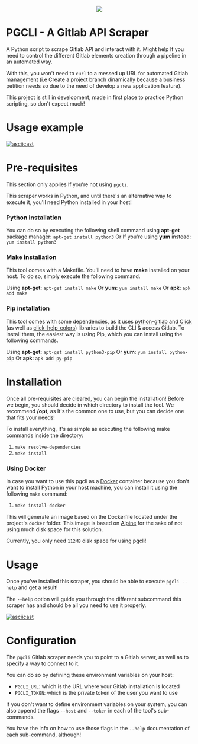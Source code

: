 <p align="center"><img src="https://i.imgur.com/8vqqwSa.png"></p><p></p><p></p>


# PGCLI - A Gitlab API Scraper 
A Python script to scrape Gitlab API and interact with it. Might help If you need to control the different Gitlab elements creation through a pipeline in an automated way. 

With this, you won't need to ``curl`` to a messed up URL for automated Gitlab management (i.e Create a project branch dinamically because a business petition needs so due to the need of develop a new application feature).

This project is still in development, made in first place to practice Python scripting, so don't expect much!


# Usage example

[![asciicast](https://asciinema.org/a/nMnImVItRIhVF13uQLXMl3i2G.svg)](https://asciinema.org/a/nMnImVItRIhVF13uQLXMl3i2G)

# Pre-requisites
This section only applies If you're not using ``pgcli``.

This scraper works in Python, and until there's an alternative way to execute it, you'll need Python installed in your host!


### Python installation
You can do so by executing the following shell command using **apt-get** package manager:
``apt-get install python3``
Or If you're using **yum** instead:
``yum install python3``


### Make installation
This tool comes with a Makefile. You'll need to have **make** installed on your host. To do so, simply execute the following command.

Using **apt-get**:
``apt-get install make``
Or **yum**:
``yum install make``
Or **apk**:
``apk add make``


### Pip installation
This tool comes with some dependencies, as it uses [python-gitlab](https://python-gitlab.readthedocs.io/en/stable/install.html) and [Click](https://click.palletsprojects.com/en/7.x/) (as well as [click_help_colors](https://github.com/r-m-n/click-help-colors)) libraries to build the CLI & access Gitlab. To install them, the easiest way is using Pip, which you can install using the following commands.

Using **apt-get**:
``apt-get install python3-pip``
Or **yum**:
``yum install python-pip``
Or **apk**: 
``apk add py-pip``


# Installation
Once all pre-requisites are cleared, you can begin the installation! Before we begin, you should decide in which directory to install the tool. We recommend **/opt**, as It's the common one to use, but you can decide one that fits your needs!

To install everything, It's as simple as executing the following make commands inside the directory:
1. ``make resolve-dependencies``
2. ``make install``


### Using Docker
In case you want to use this pgcli as a [Docker](https://www.docker.com) container because you don't want to install Python in your host machine, you can install it using the following ``make`` command:

1. ``make install-docker``

This will generate an image based on the Dockerfile located under the project's ``docker`` folder. This image is based on [Alpine](https://alpinelinux.org) for the sake of not using much disk space for this solution. 

Currently, you only need ``112MB`` disk space for using pgcli!


# Usage
Once you've installed this scraper, you should be able to execute ``pgcli --help`` and get a result!

The ``--help`` option will guide you through the different subcommand this scraper has and should be all you need to use it properly.

[![asciicast](https://asciinema.org/a/xXZVtO3ST59EK5IgdPq4scL93.svg)](https://asciinema.org/a/xXZVtO3ST59EK5IgdPq4scL93)


# Configuration
The ``pgcli`` Gitlab scraper needs you to point to a Gitlab server, as well as to specify a way to connect to it. 

You can do so by defining these environment variables on your host:
- ``PGCLI_URL``: which is the URL where your Gitlab installation is located
- ``PGCLI_TOKEN``: which is the private token of the user you want to use

If you don't want to define environment variables on your system, you can also append the flags ``--host`` and ``--token`` in each of the tool's sub-commands.

You have the info on how to use those flags in the ``--help`` documentation of each sub-command, although!
